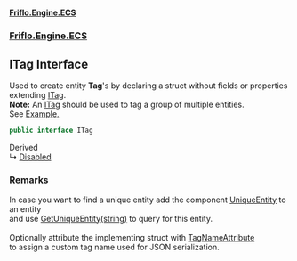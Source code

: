 #### [Friflo.Engine.ECS](index.md 'index')
### [Friflo.Engine.ECS](Friflo.Engine.ECS.md 'Friflo.Engine.ECS')

## ITag Interface

Used to create entity <b>Tag</b>'s by declaring a struct without fields or properties extending [ITag](ITag.md 'Friflo.Engine.ECS.ITag').<br/><b>Note:</b> An [ITag](ITag.md 'Friflo.Engine.ECS.ITag') should be used to tag a group of multiple entities.<br/>
See <a href="https://github.com/friflo/Friflo.Json.Fliox/wiki/Examples-~-General#tag">Example.</a>

```csharp
public interface ITag
```

Derived  
&#8627; [Disabled](Disabled.md 'Friflo.Engine.ECS.Disabled')

### Remarks
In case you want to find a unique entity add the component [UniqueEntity](UniqueEntity.md 'Friflo.Engine.ECS.UniqueEntity') to an entity<br/>
and use [GetUniqueEntity(string)](EntityStoreBase.GetUniqueEntity(string).md 'Friflo.Engine.ECS.EntityStoreBase.GetUniqueEntity(string)') to query for this entity.<br/><br/>
Optionally attribute the implementing struct with [TagNameAttribute](TagNameAttribute.md 'Friflo.Engine.ECS.TagNameAttribute')<br/>
to assign a custom tag name used for JSON serialization.